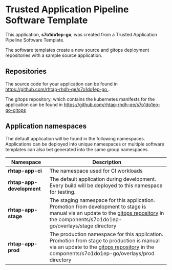 # Trusted Application Pipeline Software Template

This application, **s7o1do1ep-go**, was created from a Trusted Application Pipeline Software Template.

The software templates create a new source and gitops deployment repositories with a sample source application. 

## Repositories

The source code for your application can be found in [https://github.com/rhtap-rhdh-qe/s7o1do1ep-go ](https://github.com/rhtap-rhdh-qe/s7o1do1ep-go ).
 
The gitops repository, which contains the kubernetes manifests for the application can be found in 
[https://github.com/rhtap-rhdh-qe/s7o1do1ep-go-gitops ](https://github.com/rhtap-rhdh-qe/s7o1do1ep-go-gitops ) 

## Application namespaces 

The default application will be found in the following namespaces. Applications can be deployed into unique namespaces or multiple software templates can also bet generated into the same group namespaces.  

|  Namespace   |  Description   |  
| -------- | -------- |
| **rhtap-app-ci** | The namespace used for CI workloads |
| **rhtap-app-development** | The default application during development. Every build will be deployed to this namespace for testing. |
| **rhtap-app-stage** | The staging namespace for this application. Promotion from development to stage is manual via an update to the [gitops repository](https://github.com/rhtap-rhdh-qe/s7o1do1ep-go-gitops ) in the components/s7o1do1ep-go/overlays/stage directory |
| **rhtap-app-prod** | The production namespace for this application. Promotion from stage to production is manual via an update to the [gitops repository](https://github.com/rhtap-rhdh-qe/s7o1do1ep-go-gitops ) in the components/s7o1do1ep-go/overlays/prod directory |